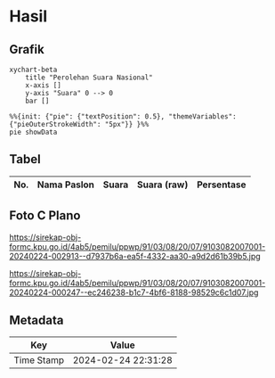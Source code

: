# Hasil

## Grafik

```mermaid
xychart-beta
    title "Perolehan Suara Nasional"
    x-axis []
    y-axis "Suara" 0 --> 0
    bar []
```

```mermaid
%%{init: {"pie": {"textPosition": 0.5}, "themeVariables": {"pieOuterStrokeWidth": "5px"}} }%%
pie showData
```

## Tabel

| No. | Nama Paslon | Suara | Suara (raw) | Persentase |
|:--- |:----------- | -----:| -----------:| ----------:|


[p-1]: https://github.com/gigit-pemilu/pemilu-2024/blob/main/pilpres/hitung-suara/sub/91-papua/sub/03-jayapura/sub/08-nimbokrang/sub/2007-nombukrang-sari/sub/001-tps/sub/paslon-1.txt
[p-2]: https://github.com/gigit-pemilu/pemilu-2024/blob/main/pilpres/hitung-suara/sub/91-papua/sub/03-jayapura/sub/08-nimbokrang/sub/2007-nombukrang-sari/sub/001-tps/sub/paslon-2.txt
[p-3]: https://github.com/gigit-pemilu/pemilu-2024/blob/main/pilpres/hitung-suara/sub/91-papua/sub/03-jayapura/sub/08-nimbokrang/sub/2007-nombukrang-sari/sub/001-tps/sub/paslon-3.txt

## Foto C Plano

https://sirekap-obj-formc.kpu.go.id/4ab5/pemilu/ppwp/91/03/08/20/07/9103082007001-20240224-002913--d7937b6a-ea5f-4332-aa30-a9d2d61b39b5.jpg

https://sirekap-obj-formc.kpu.go.id/4ab5/pemilu/ppwp/91/03/08/20/07/9103082007001-20240224-000247--ec246238-b1c7-4bf6-8188-98529c6c1d07.jpg


## Metadata

| Key        | Value               |
| ---------- | ------------------- |
| Time Stamp | 2024-02-24 22:31:28 |



